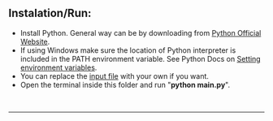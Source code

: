 ## Instalation/Run:
* Install Python. General way can be by downloading from [Python Official Website](https://www.python.org/downloads/).
* If using Windows make sure the location of Python interpreter is included in the PATH environment variable. See Python Docs on [Setting environment variables](https://docs.python.org/3/using/windows.html#excursus-setting-environment-variables).
* You can replace the [input file](../input.txt) with your own if you want.
* Open the terminal inside this folder and run "<b>python main.py</b>".

<br>
<hr>